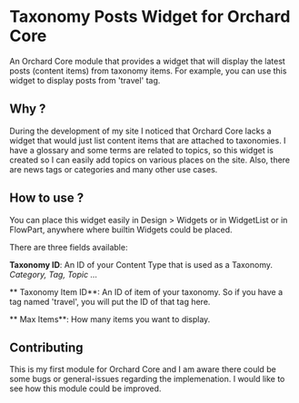# Taxonomy Posts Widget for Orchard Core

An Orchard Core module that provides a widget that will display the latest posts (content items) from taxonomy items. For example, you can use this widget to display posts from 'travel' tag. 

## Why ?
During the development of my site I noticed that Orchard Core lacks a widget that would just list content items that are attached to taxonomies. I have a glossary and some terms are related to topics, so this widget is created so I can easily add topics on various places on the site. Also, there are news tags or categories and many other use cases.

## How to use ?
You can place this widget easily in Design > Widgets or in WidgetList or in FlowPart, anywhere where builtin Widgets could be placed.

There are three fields available:

**Taxonomy ID**:  An ID of your Content Type that is used as a Taxonomy.  *Category, Tag, Topic ...*

** Taxonomy Item ID**: An ID of item of your taxonomy. So if you have a tag named 'travel', you will put the ID of that tag here.

** Max Items**:  How many items you want to display.

## Contributing

This is my first module for Orchard Core and I am aware there could be some bugs or general-issues regarding the implemenation. I would like to see how this module could be improved.
